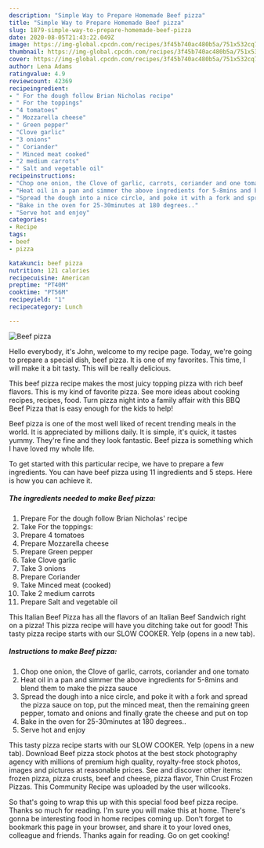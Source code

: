 ```yaml
---
description: "Simple Way to Prepare Homemade Beef pizza"
title: "Simple Way to Prepare Homemade Beef pizza"
slug: 1879-simple-way-to-prepare-homemade-beef-pizza
date: 2020-08-05T21:43:22.049Z
image: https://img-global.cpcdn.com/recipes/3f45b740ac480b5a/751x532cq70/beef-pizza-recipe-main-photo.jpg
thumbnail: https://img-global.cpcdn.com/recipes/3f45b740ac480b5a/751x532cq70/beef-pizza-recipe-main-photo.jpg
cover: https://img-global.cpcdn.com/recipes/3f45b740ac480b5a/751x532cq70/beef-pizza-recipe-main-photo.jpg
author: Lena Adams
ratingvalue: 4.9
reviewcount: 42369
recipeingredient:
- " For the dough follow Brian Nicholas recipe"
- " For the toppings"
- "4 tomatoes"
- " Mozzarella cheese"
- " Green pepper"
- "Clove garlic"
- "3 onions"
- " Coriander"
- " Minced meat cooked"
- "2 medium carrots"
- " Salt and vegetable oil"
recipeinstructions:
- "Chop one onion, the Clove of garlic, carrots, coriander and one tomato"
- "Heat oil in a pan and simmer the above ingredients for 5-8mins and blend them to make the pizza sauce"
- "Spread the dough into a nice circle, and poke it with a fork and spread the pizza sauce on top, put the minced meat, then the remaining green pepper, tomato and onions and finally grate the cheese and put on top"
- "Bake in the oven for 25-30minutes at 180 degrees.."
- "Serve hot and enjoy"
categories:
- Recipe
tags:
- beef
- pizza

katakunci: beef pizza 
nutrition: 121 calories
recipecuisine: American
preptime: "PT40M"
cooktime: "PT56M"
recipeyield: "1"
recipecategory: Lunch

---
```



![Beef pizza](https://img-global.cpcdn.com/recipes/3f45b740ac480b5a/751x532cq70/beef-pizza-recipe-main-photo.jpg)

Hello everybody, it's John, welcome to my recipe page. Today, we're going to prepare a special dish, beef pizza. It is one of my favorites. This time, I will make it a bit tasty. This will be really delicious.

This beef pizza recipe makes the most juicy topping pizza with rich beef flavors. This is my kind of favorite pizza. See more ideas about cooking recipes, recipes, food. Turn pizza night into a family affair with this BBQ Beef Pizza that is easy enough for the kids to help!

Beef pizza is one of the most well liked of recent trending meals in the world. It is appreciated by millions daily. It is simple, it's quick, it tastes yummy. They're fine and they look fantastic. Beef pizza is something which I have loved my whole life.


To get started with this particular recipe, we have to prepare a few ingredients. You can have beef pizza using 11 ingredients and 5 steps. Here is how you can achieve it.

<!--inarticleads1-->

##### The ingredients needed to make Beef pizza:

1. Prepare  For the dough follow Brian Nicholas&#39; recipe
1. Take  For the toppings:
1. Prepare 4 tomatoes
1. Prepare  Mozzarella cheese
1. Prepare  Green pepper
1. Take Clove garlic
1. Take 3 onions
1. Prepare  Coriander
1. Take  Minced meat (cooked)
1. Take 2 medium carrots
1. Prepare  Salt and vegetable oil


This Italian Beef Pizza has all the flavors of an Italian Beef Sandwich right on a pizza! This pizza recipe will have you ditching take out for good! This tasty pizza recipe starts with our SLOW COOKER. Yelp (opens in a new tab). 

<!--inarticleads2-->

##### Instructions to make Beef pizza:

1. Chop one onion, the Clove of garlic, carrots, coriander and one tomato
1. Heat oil in a pan and simmer the above ingredients for 5-8mins and blend them to make the pizza sauce
1. Spread the dough into a nice circle, and poke it with a fork and spread the pizza sauce on top, put the minced meat, then the remaining green pepper, tomato and onions and finally grate the cheese and put on top
1. Bake in the oven for 25-30minutes at 180 degrees..
1. Serve hot and enjoy


This tasty pizza recipe starts with our SLOW COOKER. Yelp (opens in a new tab). Download Beef pizza stock photos at the best stock photography agency with millions of premium high quality, royalty-free stock photos, images and pictures at reasonable prices. See and discover other items: frozen pizza, pizza crusts, beef and cheese, pizza flavor, Thin Crust Frozen Pizzas. This Community Recipe was uploaded by the user willcooks. 

So that's going to wrap this up with this special food beef pizza recipe. Thanks so much for reading. I'm sure you will make this at home. There's gonna be interesting food in home recipes coming up. Don't forget to bookmark this page in your browser, and share it to your loved ones, colleague and friends. Thanks again for reading. Go on get cooking!
